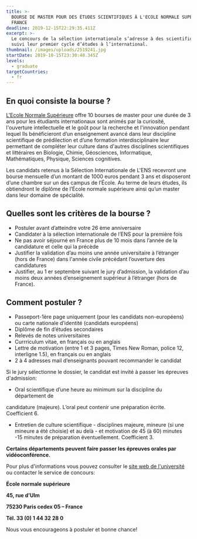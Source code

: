 ```yaml
---
title: >-
  BOURSE DE MASTER POUR DES ÉTUDES SCIENTIFIQUES À L'ECOLE NORMALE SUPÉRIEURE DE
  FRANCE
deadline: 2019-12-15T22:29:35.411Z
excerpt: >-
  Le concours de la sélection internationale s’adresse à des scientifiques ayant
  suivi leur premier cycle d’études à l’international.
thumbnail: /images/uploads/2519241.jpg
startDate: 2019-10-15T23:30:40.345Z
levels:
  - graduate
targetCountries:
  - fr
---
```

## En quoi consiste la bourse ?

[L'Ecole Normale Supérieure](http://www.ens.fr/l-ecole-normale-superieure)  offre 10 bourses de master pour une durée de 3 ans  pour les étudiants internationaux sont animés par la curiosité, l'ouverture intellectuelle et le goût pour la recherche et l'innovation pendant lequel Ils bénéficieront d’un enseignement avancé dans leur discipline scientifique de prédilection et  d’une formation interdisciplinaire leur permettant de compléter leur culture dans d'autres disciplines scientifiques et littéraires en Biologie, Chimie, Géosciences, Informatique, Mathématiques, Physique, Sciences cognitives.

Les candidats retenus à la Sélection Internationale de L'ENS recevront une bourse mensuelle d’un montant de 1000 euros pendant 3 ans et disposeront d’une chambre sur un des campus de l’École. Au terme de leurs études, ils obtiendront le diplôme de l’École normale supérieure ainsi qu’un master dans leur domaine de spécialité.

## Quelles sont les critères de la bourse ?

* Postuler avant d’atteindre votre 26 ème anniversaire
* Candidater à la sélection internationale de l’ENS pour la première fois
* Ne pas avoir séjourné en France plus de 10 mois dans l’année de la candidature et celle qui la précède
* Justifier la validation d’au moins une année universitaire à l’étranger (hors de France) dans l'année civile précédant l’ouverture des candidatures
* Justifier, au 1 er septembre suivant le jury d’admission, la validation d’au moins deux années d’enseignement supérieur à l’étranger (hors de France).

## Comment postuler ?

* Passeport-1ère page uniquement (pour les candidats non-européens) ou carte nationale d’identité (candidats européens)
* Diplôme de fin d’études secondaires
* Relevés de notes universitaires
* Currriculum vitae, en français ou en anglais
* Lettre de motivation (entre 1 et 3 pages, Times New Roman, police 12, interligne 1.5), en français ou en anglais
* 2 à 4 adresses mail d’enseignants pouvant recommander le candidat

Si le jury sélectionne le dossier, le candidat est invité à passer les épreuves d'admission:

* Oral scientifique d’une heure au minimum sur la discipline du département de

candidature (majeure). L’oral peut contenir une préparation écrite. Coefficient 6.

* Entretien de culture scientifique - disciplines majeure, mineure (si une mineure a été choisie) et au delà - et motivation de 45 (à 60) minutes -15 minutes de préparation éventuellement. Coefficient 3.

**Certains départements peuvent faire passer les épreuves orales par vidéoconférence.**

Pour plus d'informations vous pouvez consulter le [site web de l'université](http://www.ens.fr/une-formation-d-exception/admission-concours/concours-selection-internationale-0) ou contacter le service de concours:

**École normale supérieure**

**45, rue d’Ulm**

**75230 Paris cedex 05 – France**

**Tél. 33 (0) 1 44 32 28 0**

Nous vous encourageons à postuler et bonne chance!
